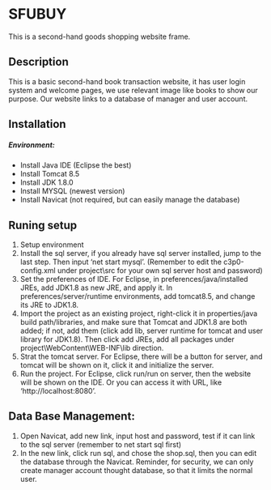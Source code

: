 # SFUBUY
This is a second-hand goods shopping website frame.
## Description
This is a basic second-hand book transaction website, it has user login system and welcome pages, we use  relevant image like books to show our purpose. Our website links to a database of manager and user account.

## Installation 
##### Environment: 
  - Install Java IDE (Eclipse the best)
  - Install Tomcat 8.5
  - Install JDK 1.8.0
  - Install MYSQL (newest version)
  - Install Navicat (not required, but can easily manage the database)
## Runing setup
1.	Setup environment
2.	Install the sql server, if you already have sql server installed, jump to the last step. Then input ‘net start mysql’. (Remember to edit the c3p0-config.xml under project\src for your own sql server host and password)
3.	Set the preferences of IDE. For Eclipse, in preferences/java/installed JREs, add JDK1.8 as new JRE, and apply it. In preferences/server/runtime environments, add tomcat8.5, and change its JRE to JDK1.8.
4.	Import the project as an existing project, right-click it in properties/java build path/libraries, and make sure that Tomcat and JDK1.8 are both added; if not, add them (click add lib, server runtime for tomcat and user library for JDK1.8). Then click add JREs, add all packages under project\WebContent\WEB-INF\lib direction.
5.	Strat the tomcat server. For Eclipse, there will be a button for server, and tomcat will be shown on it, click it and initialize the server.
6.	Run the project. For Eclipse, click run/run on server, then the website will be shown on the IDE. Or you can access it with URL, like ‘http://localhost:8080’.

## Data Base Management:
1.	Open Navicat, add new link, input host and password, test if it can link to the sql server (remember to net start sql first)
2.	In the new link, click run sql, and chose the shop.sql, then you can edit the database through the Navicat. Reminder, for security, we can only create manager account thought database, so that it limits the normal user.



